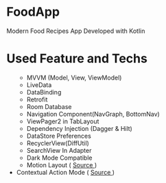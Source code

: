 # FoodApp

Modern Food Recipes App Developed with Kotlin

# Used Feature and Techs

<ul align="left">

- MVVM (Model, View, ViewModel)
- LiveData
- DataBinding
- Retrofit
- Room Database
- Navigation Component(NavGraph, BottomNav)
- ViewPager2 in TabLayout
- Dependency Injection (Dagger & Hilt)
- DataStore Preferences
- RecyclerView(DiffUtil)
- SearchView In Adapter
- Dark Mode Compatible
- Motion Layout ( <a href="https://medium.com/over-engineering/using-androids-actionmode-e903181f2ee3"> Source </a>)</li> 
<li> Contextual Action Mode ( <a href="https://medium.com/over-engineering/using-androids-actionmode-e903181f2ee3"> Source </a>)</li> 
